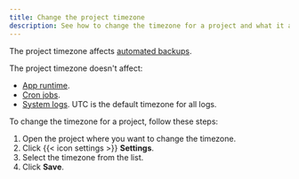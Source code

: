 ```yaml
---
title: Change the project timezone
description: See how to change the timezone for a project and what it affects.
---
```


The project timezone affects [automated backups](../environments/backup.md).

The project timezone doesn't affect:

- [App runtime](../create-apps/timezone.md).
- [Cron jobs](/create-apps/app-reference/builtin-image.md#crons).
- [System logs](../increase-observability/logs/_index.md). UTC is the default timezone for all logs.

To change the timezone for a project, follow these steps:

1. Open the project where you want to change the timezone.
2. Click {{< icon settings >}} **Settings**.
3. Select the timezone from the list.
4. Click **Save**.
